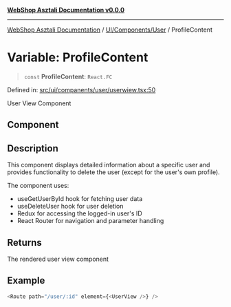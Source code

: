 [**WebShop Asztali Documentation v0.0.0**](../../../../README.md)

***

[WebShop Asztali Documentation](../../../../modules.md) / [UI/Components/User](../README-3.md) / ProfileContent

# Variable: ProfileContent

> `const` **ProfileContent**: `React.FC`

Defined in: [src/ui/companents/user/userwiew.tsx:50](https://github.com/yourusername/webshop_asztali/blob/966ac422304bbbe6308f4e6c123a88355a82fe82/src/ui/companents/user/userwiew.tsx#L50)

User View Component

## Component

## Description

This component displays detailed information about a specific user and provides
functionality to delete the user (except for the user's own profile).

The component uses:
- useGetUserById hook for fetching user data
- useDeleteUser hook for user deletion
- Redux for accessing the logged-in user's ID
- React Router for navigation and parameter handling

## Returns

The rendered user view component

## Example

```ts
<Route path="/user/:id" element={<UserView />} />
```
